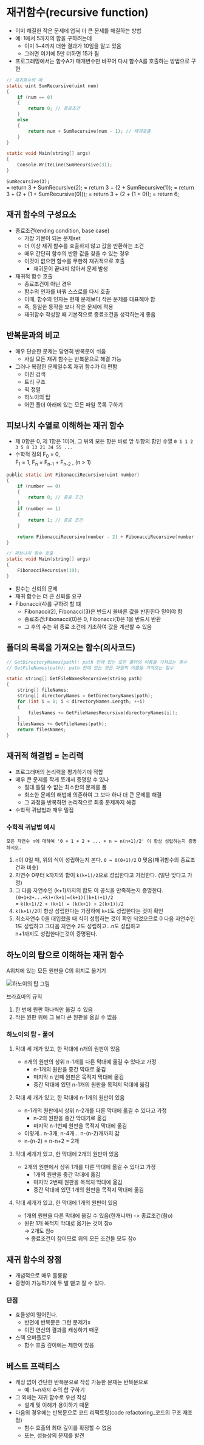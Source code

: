 # 재귀함수(recursive function)

- 이미 해결한 작은 문제에 업혀 더 큰 문제를 해결하는 방법
- 예: 1에서 5까지의 합을 구하려는데
  - 이미 1~4까지 더한 결과가 10임을 알고 있음
  - 그러면 여기에 5만 더하면 15가 됨
- 프로그래밍에서는 함수A가 매개변수만 바꾸어 다시 함수A를 호출하는 방법으로 구현

```c
// 재귀함수의 예
static uint SumRecursive(uint num)
{
    if (num == 0)
    {
        return 0; // 종료조건
    }
    else
    {
        return num + SumRecursive(num - 1); // 재귀호출
    }
}

static void Main(string[] args)
{
    Console.WriteLine(SumRecursive(3));
}
```

`SumRecursive(3);`  
= return 3 + SumRecursive(2);
= return 3 + (2 + SumRecursive(1));
= return 3 + (2 + (1 + SumRecursive(0)));
= return 3 + (2 + (1 + 0));
= return 6;

## 재귀 함수의 구성요소

- 종료조건(ending condition, base case)
  - 가장 기본이 되는 문제set
  - 더 이상 재귀 함수를 호출하지 않고 값을 반환하는 조건
  - 매우 간단히 함수의 반환 값을 찾을 수 있는 경우
  - 이것이 없으면 함수를 무한히 재귀적으로 호출
    - 재귀문이 끝나지 않아서 문제 발생
- 재귀적 함수 호출
  - 종료조건이 아닌 경우
  - 함수의 인자를 바꿔 스스로를 다시 호출
  - 이때, 함수의 인자는 현재 문제보다 작은 문제를 대표해야 함
  - 즉, 동일한 동작을 보다 작은 문제에 적용
  - 재귀함수 작성할 때 기본적으로 종료조건을 생각하는게 좋음

## 반복문과의 비교

- 매우 단순한 문제는 당연히 반복문이 쉬움
  - 사실 모든 재귀 함수는 반복문으로 해결 가능
- 그러나 복잡한 문제일수록 재귀 함수가 더 편함
  - 이진 검색
  - 트리 구조
  - 퀵 정렬
  - 하노이의 탑
  - 어떤 폴더 아래에 있는 모든 파일 목록 구하기

## 피보나치 수열로 이해하는 재귀 함수

- 제 0항은 0, 제 1항은 1이며, 그 뒤의 모든 항은 바로 앞 두항의 합인 수열
  `0 1 1 2 3 5 8 13 21 34 55 ...`
- 수학적 정의
  F<sub>0</sub> = 0,  
  F<sub>1</sub> = 1,
  F<sub>n</sub> = F<sub>n-1</sub> + F<sub>n-2</sub> , (n > 1)

```c
public static int FibonacciRecursive(uint number)
{
    if (number == 0)
    {
        return 0; // 종료 조건
    }
    if (number == 1)
    {
        return 1; // 종료 조건
    }

    return FibonacciRecursive(number - 2) + FibonacciRecursive(number - 1);
}

// 피보나치 함수 호출
static void Main(string[] args)
{
    FibonacciRecursive(10);
}
```

- 함수는 신뢰의 문제
- 재귀 함수는 더 큰 신뢰를 요구
- Fibonacci(4)를 구하려 할 떄
  - Fibonacci(2), Fibonacci(3)은 반드시 올바른 값을 반환한다 믿어야 함
  - 종료조건:Fibonacci(0)은 0, Fibonacci(1)은 1을 반드시 반환
  - 그 후의 수는 위 종료 조건에 기초하여 값을 계산할 수 있음

## 폴더의 목록을 가져오는 함수(의사코드)

```c
// GetDirectoryNames(path): path 안에 있는 모든 폴더의 이름을 가져오는 함수
// GetFileNames(path): path 안에 있는 모든 파일의 이름을 가져오는 함수

static string[] GetFileNamesRecursive(string path)
{
    string[] fileNames;
    string[] directoryNames = GetDirectoryNames(path);
    for (int i = 0; i < directoryNames.Length; ++i)
    {
        filesNames += GetFileNamesRecursive(directoryNames[i]);
    }
    filesNames += GetFileNames(path);
    return filesNames;
}
```

## 재귀적 해결법 = 논리력

- 프로그래머의 논리력을 평가하기에 적합
- 매우 큰 문제를 작게 쪼개서 증명할 수 있나
  - 절대 틀릴 수 없는 최소한의 문제를 품
  - 최소한 문제의 해법에 의존하여 그 보다 하나 더 큰 문제를 해결
  - 그 과정을 반복하면 논리적으로 최종 문제까지 해결
- 수학적 귀납법과 매우 밀접

### 수학적 귀납법 예시

`모든 자연수 n에 대하여 '0 + 1 + 2 + ... + n = n(n+1)/2' 이 항상 성립하는지 증명하시오.`

1. n이 0일 때, 위의 식이 성립하는지 본다.
  `0 = 0(0+1)/2`
  0 맞음(재귀함수의 종료조건과 비슷)
2. 자연수 0부터 k까지의 합이 `k(k+1)/2`으로 성립한다고 가정한다.
  (일단 맞다고 가정)
3. 그 다음 자연수인 (k+1)까지의 합도 이 공식을 만족하는지 증명한다.
  `(0+1+2+...+k)+(k+1)=(k+1)((k+1)+1)/2`  
  = `k(k+1)/2 + (k+1) = (k(k+1) + 2(k+1))/2`
4. `k(k+1)/2`이 항상 성립한다는 가정하에 `k+1`도 성립한다는 것이 확인
5. 최소자연수 0을 대입했을 때 식이 성립하는 것이 확인 되었으므로 0 다음 자연수인 1도 성립하고 그다음 자연수 2도 성립하고...n도 성립하고  
n+1까지도 성립한다는것이 증명된다.

## 하노이의 탑으로 이해하는 재귀 함수

A위치에 있는 모든 원판을 C의 위치로 옮기기

![   하노이의  탑  그림   ](https://lh3.googleusercontent.com/proxy/DQTKSAXQtSG5CvIHhwTvq7CYvn0tFBdDZlrHp1n_lZQtrbUKdhjboGYbxPk_LpGhbG8Ks-E8q7EJYn9Fc86w0tFf)

브라흐마의 규칙

1. 한 번에 원판 하나씩만 옮길 수 있음
2. 작은 원판 위에 그 보다 큰 원판을 옮길 수 없음

### 하노이의 탑 - 풀이

1. 막대 세 개가 있고, 한 막대에 n개의 원판이 있음

    - n개의 원판의 상위 n-1개를 다른 막대에 옮길 수 있다고 가정
      - n-1개의 원판을 중간 막대로 옮김
      - 마지막 n 번째 원판은  목적지 막대에 옮김
      - 중간 막대에 있던 n-1개의 원판을 목적지 막대에 옮김
2. 막대 세 개가 있고, 한 막대에 n-1개의 원판이 있음

    - n-1개의 원판에서 상위 n-2개를 다른 막대에 옮길 수 있다고 가정
      - n-2의 원판을 중간 막대기로 옮김
      - 마지막 n-1번째 원판을 목적지 막대에 옮김
    - 이렇게.. n-3개, n-4개... n-(n-2)개까지 감
    - n-(n-2) = n-n+2 = 2개
3. 막대 세개가 있고, 한 막대에 2개의 원판이 있음

    - 2개의 원판에서 상위 1개를 다른 막대에 옮길 수 있다고 가정
      - 1개의 원판을 중간 막대에 옮김
      - 마지막 2번째 원판을 목적지 막대에 옮김
      - 중간 막대에 있던 1개의 원판을 목적지 막대에 옮김
4. 막대 세개가 있고, 한 막대에 1개의 원판이 있음

    - 1개의 원판을 다른 막대에 옮길 수 있음(한개니까) -> 종료조건(참o)
    - 원판 1개 목적지 막대로 옮기는 것이 참o  
    -> 2개도 참o  
    -> 종료조건이 참이므로 위의 모든 조건들 모두 참o

## 재귀 함수의 장점

- 개념적으로 매우 훌륭함
- 증명이 가능하기에 두 발 뻗고 잘 수 있다.

### 단점

- 효율성이 떨어진다.
  - 반면에 반복문은 그런 문제가x
  - 이전 연산의 결과를 캐싱하기 때문
- 스택 오버플로우
  - 함수 호출 깊이에는 제한이 있음

## 베스트 프랙티스

- 캐싱 없이 간단한 반복문으로 작성 가능한 문제는 반복문으로
  - 예: 1~n까지 수의 합 구하기
- 그 외에는 재귀 함수로 우선 작성
  - 설계 및 이해가 용이하기 때문
- 다음의 경우에는 반복문으로 코드 리팩토링(code refactoring_코드의 구조 재조정)
  - 함수 호출의 최대 깊이를 확정할 수 없음
  - 또는, 성능상의 문제를 발견
  